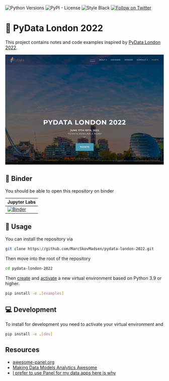 ![Python Versions](https://img.shields.io/badge/python-3.9%20%7C%203.10-blue) ![PyPI - License](https://img.shields.io/pypi/l/panel-highcharts) ![Style Black](https://warehouse-camo.ingress.cmh1.psfhosted.org/fbfdc7754183ecf079bc71ddeabaf88f6cbc5c00/68747470733a2f2f696d672e736869656c64732e696f2f62616467652f636f64652532307374796c652d626c61636b2d3030303030302e737667) [![Follow on Twitter](https://img.shields.io/twitter/follow/MarcSkovMadsen.svg?style=social)](https://twitter.com/MarcSkovMadsen)

# 🚪 PyData London 2022

This project contains notes and code examples inspired by [PyData London 2022](https://pydata.org/london2022/).

[![PyDataLondon 2022](assets/pydatalondon.png)](https://pydata.org/london2022/)

## 📒 Binder

You should be able to open this repository on binder

| Jupyter Labs |
| - |
| [![Binder](https://mybinder.org/badge_logo.svg)](https://mybinder.org/v2/gh/marcskovmadsen/pydata-london-2022/HEAD?urlpath=lab/tree/examples) |

## 📙 Usage

You can install the repository via

```bash
git clone https://github.com/MarcSkovMadsen/pydata-london-2022.git
```

Then move into the root of the repository

```bash
cd pydata-london-2022
```

Then [create](https://realpython.com/python-virtual-environments-a-primer/#create-it) and [activate](https://realpython.com/python-virtual-environments-a-primer/#activate-it) a new virtual environment based on Python 3.9 or higher.

```bash
pip install -e .[examples]
```

## ‎‍💻 Development

To install for development you need to activate your virtual environment and

```bash
pip install -e .[dev]
```

## Resources

- [awesome-panel.org](https://awesome-panel.org)
- [Making Data Models Analytics Awesome](https://www.anaconda.com/blog/making-data-models-and-analytics-awesome)
- [I prefer to use Panel for my data apps here is why](https://medium.com/@marcskovmadsen/i-prefer-to-use-panel-for-my-data-apps-here-is-why-1ff5d2b98e8f)